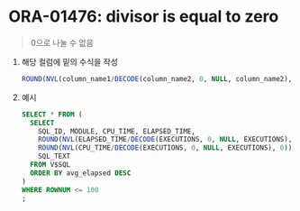 ORA-01476: divisor is equal to zero
===
>0으로 나눌 수 없음

1. 해당 컬럼에 밑의 수식을 작성
    ```sql
    ROUND(NVL(column_name1/DECODE(column_name2, 0, NULL, column_name2), 0))
    ```

1. 예시
    ```sql
    SELECT * FROM ( 
      SELECT
        SQL_ID, MODULE, CPU_TIME, ELAPSED_TIME,
        ROUND(NVL(ELAPSED_TIME/DECODE(EXECUTIONS, 0, NULL, EXECUTIONS), 0)) AS avg_elapsed,
        ROUND(NVL(CPU_TIME/DECODE(EXECUTIONS, 0, NULL, EXECUTIONS), 0)) AS avg_cpu,
        SQL_TEXT 
      FROM V$SQL
      ORDER BY avg_elapsed DESC
    )
    WHERE ROWNUM <= 100
    ;
    ```
